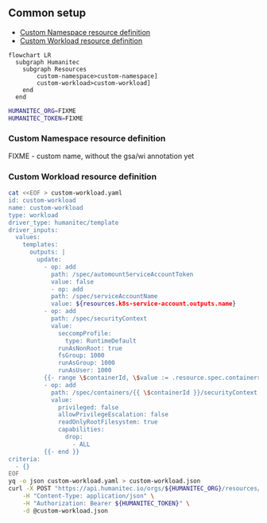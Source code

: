 ## Common setup

- [Custom Namespace resource definition](#custom-namespace-resource-definition)
- [Custom Workload resource definition](#custom-workload-resource-definition)

```mermaid
flowchart LR
  subgraph Humanitec
    subgraph Resources
        custom-namespace>custom-namespace]
        custom-workload>custom-workload]
    end
  end
```

```bash
HUMANITEC_ORG=FIXME
HUMANITEC_TOKEN=FIXME
```

### Custom Namespace resource definition

FIXME - custom name, without the gsa/wi annotation yet

### Custom Workload resource definition

```bash
cat <<EOF > custom-workload.yaml
id: custom-workload
name: custom-workload
type: workload
driver_type: humanitec/template
driver_inputs:
  values:
    templates:
      outputs: |
        update:
          - op: add
            path: /spec/automountServiceAccountToken
            value: false
	        - op: add
            path: /spec/serviceAccountName
            value: ${resources.k8s-service-account.outputs.name}
          - op: add
            path: /spec/securityContext
            value:
              seccompProfile:
                type: RuntimeDefault
              runAsNonRoot: true
              fsGroup: 1000
              runAsGroup: 1000
              runAsUser: 1000
          {{- range \$containerId, \$value := .resource.spec.containers }}
          - op: add
            path: /spec/containers/{{ \$containerId }}/securityContext
            value:
              privileged: false
              allowPrivilegeEscalation: false
              readOnlyRootFilesystem: true
              capabilities:
                drop:
                  - ALL
          {{- end }}
criteria:
  - {}
EOF
yq -o json custom-workload.yaml > custom-workload.json
curl -X POST "https://api.humanitec.io/orgs/${HUMANITEC_ORG}/resources/defs" \
  	-H "Content-Type: application/json" \
	-H "Authorization: Bearer ${HUMANITEC_TOKEN}" \
  	-d @custom-workload.json
```
